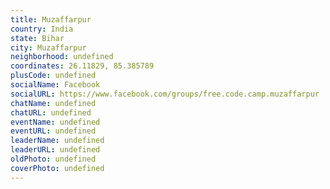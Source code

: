 ```yaml
---
title: Muzaffarpur
country: India
state: Bihar
city: Muzaffarpur
neighborhood: undefined
coordinates: 26.11829, 85.385789
plusCode: undefined
socialName: Facebook
socialURL: https://www.facebook.com/groups/free.code.camp.muzaffarpur
chatName: undefined
chatURL: undefined
eventName: undefined
eventURL: undefined
leaderName: undefined
leaderURL: undefined
oldPhoto: undefined
coverPhoto: undefined
---
```

